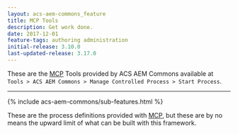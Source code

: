 ```yaml
---
layout: acs-aem-commons_feature
title: MCP Tools
description: Get work done.
date: 2017-12-01
feature-tags: authoring administration
initial-release: 3.10.0
last-updated-release: 3.17.0
---
```


These are the [MCP](/acs-aem-commons/features/mcp/index.html) Tools provided by ACS AEM Commons available at `Tools > ACS AEM Commons > Manage Controlled Process > Start Process`.

----

{% include acs-aem-commons/sub-features.html %}


These are the process definitions provided with [MCP](/acs-aem-commons/features/mcp/index.html), but these are by no means the upward limit of what can be built with this framework.
